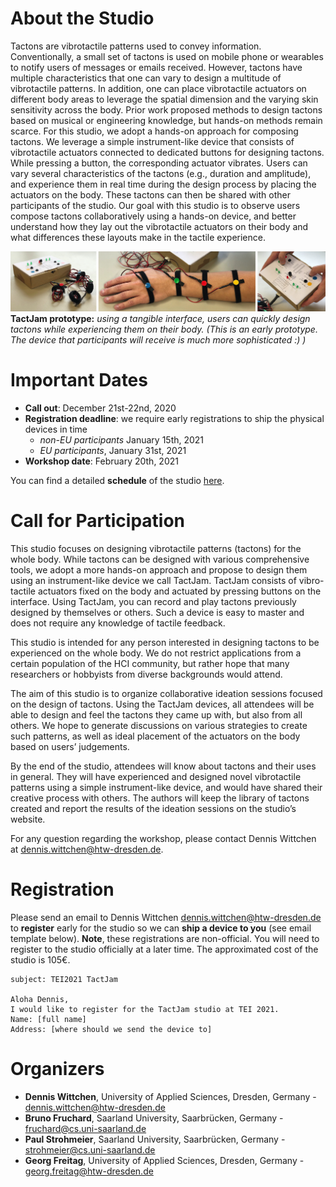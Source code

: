 # About the Studio

Tactons are vibrotactile patterns used to convey information. Conventionally, a small set of tactons is used on mobile phone or wearables to notify users of messages or emails received. However, tactons have multiple characteristics that one can vary to design a multitude of vibrotactile patterns. In addition, one can place vibrotactile actuators on different body areas to leverage the spatial dimension and the varying skin sensitivity across the body. Prior work proposed methods to design tactons based on musical or engineering knowledge, but hands-on methods remain scarce. For this studio, we adopt a hands-on approach for composing tactons. We leverage a simple instrument-like device that consists of vibrotactile actuators connected to dedicated buttons for designing tactons. While pressing a button, the corresponding actuator vibrates. Users can vary several characteristics of the tactons (e.g., duration and amplitude), and experience them in real time during the design process by placing the actuators on the body. These tactons can then be shared with other participants of the studio. Our goal with this studio is to observe users compose tactons collaboratively using a hands-on device, and better understand how they lay out the vibrotactile actuators on their body and what differences these layouts make in the tactile experience.

![TactJam prototype](img/teaser.jpg)
**TactJam prototype:** *using a tangible interface, users can quickly design tactons while experiencing them on their body. (This is an early prototype. The device that participants will receive is much more sophisticated :) )*

# Important Dates

- __Call out__: December 21st-22nd, 2020
- __Registration deadline__: we require early registrations to ship the physical devices in time
  - _non-EU participants_ January 15th, 2021
  - _EU participants_, January 31st, 2021
- __Workshop date__: February 20th, 2021

You can find a detailed __schedule__ of the studio [here](studioSchedule).


# Call for Participation

This studio focuses on designing vibrotactile patterns (tactons) for the whole body. While tactons can be designed with various comprehensive tools, we adopt a more hands-on approach and propose to design them using an instrument-like device we call TactJam. TactJam consists of vibro-tactile actuators fixed on the body and actuated by pressing buttons on the interface. Using TactJam, you can record and play tactons previously designed by themselves or others. Such a device is easy to master and does not require any knowledge of tactile feedback.

This studio is intended for any person interested in designing tactons to be experienced on the whole body. We do not restrict applications from a certain population of the HCI community, but rather hope that many researchers or hobbyists from diverse backgrounds would attend.

The aim of this studio is to organize collaborative ideation sessions focused on the design of tactons. Using the TactJam devices, all attendees will be able to design and feel the tactons they came up with, but also from all others. We hope to generate discussions on various strategies to create such patterns, as well as ideal placement of the actuators on the body based on users’ judgements.

By the end of the studio, attendees will know about tactons and their uses in general. They will have experienced and designed novel vibrotactile patterns using a simple instrument-like device, and would have shared their creative process with others. The authors will keep the library of tactons created and report the results of the ideation sessions on the studio’s website.

For any question regarding the workshop, please contact Dennis Wittchen at [dennis.wittchen@htw-dresden.de](mailto:dennis.wittchen@htw-dresden.de).


# Registration

Please send an email to Dennis Wittchen [dennis.wittchen@htw-dresden.de](mailto:dennis.wittchen@htw-dresden.de) to __register__ early for the studio so we can __ship a device to you__ (see email template below). __Note__, these registrations are non-official. You will need to register to the studio officially at a later time. The approximated cost of the studio is 105€.

```
subject: TEI2021 TactJam

Aloha Dennis,
I would like to register for the TactJam studio at TEI 2021.
Name: [full name]
Address: [where should we send the device to]
```

# Organizers
- __Dennis Wittchen__, University of Applied Sciences, Dresden, Germany - [dennis.wittchen@htw-dresden.de](mailto:dennis.wittchen@htw-dresden.de)
- __Bruno Fruchard__, Saarland University, Saarbrücken, Germany - [fruchard@cs.uni-saarland.de](mailto:fruchard@cs.uni-saarland.de)
- __Paul Strohmeier__, Saarland University, Saarbrücken, Germany - [strohmeier@cs.uni-saarland.de](mailto:strohmeier@cs.uni-saarland.de)
- __Georg Freitag__, University of Applied Sciences, Dresden, Germany - [georg.freitag@htw-dresden.de](mailto:georg.freitag@htw-dresden.de)
